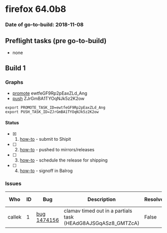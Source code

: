# firefox 64.0b8

### Date of go-to-build: 2018-11-08

## Preflight tasks (pre go-to-build)
- none

## Build 1  

### Graphs
* [promote](https://tools.taskcluster.net/push-inspector/#/ewtfeGF9Rp2pEaxZLd_Ang) ewtfeGF9Rp2pEaxZLd_Ang
* [push](https://tools.taskcluster.net/push-inspector/#/ZJrGmBA1TYOqNJk5z2K2ow) ZJrGmBA1TYOqNJk5z2K2ow
```
export PROMOTE_TASK_ID=ewtfeGF9Rp2pEaxZLd_Ang
export PUSH_TASK_ID=ZJrGmBA1TYOqNJk5z2K2ow
```


#### Status
- [x] 1.  [how-to](https://wiki.mozilla.org/Release:Release_Automation_on_Mercurial:Starting_a_Release#Submit_to_Ship_It)  - submit to Shipit
- [ ] 2.  [how-to](https://github.com/mozilla-releng/releasewarrior-2.0/blob/master/docs/release-promotion/desktop/howto.md#push-artifacts-to-releases-directory)  - pushed to mirrors/releases
- [ ] 3.  [how-to](https://github.com/mozilla-releng/releasewarrior-2.0/blob/master/docs/release-promotion/desktop/howto.md#ship-the-release)  - schedule the release for shipping
- [ ] 4.  [how-to](https://github.com/mozilla-releng/releasewarrior-2.0/blob/master/docs/release-promotion/desktop/howto.md#obtain-sign-offs-for-changes)  - signoff in Balrog

### Issues
| Who                 | ID               | Bug                                                                 | Description                | Resolved                | Future Threat                |
| ------------------- | ---------------- | ------------------------------------------------------------------- | -------------------------- | ----------------------- | ---------------------------- |
| callek  | 1 | [bug 1474156](https://bugzil.la/1474156)        | clamav timed out in a partials task (HEAdG8AJSGqASz8_GMTZcA) | False | True |

